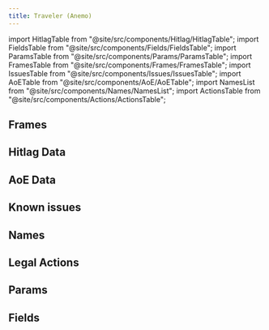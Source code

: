 ```yaml
---
title: Traveler (Anemo)
---
```


import HitlagTable from "@site/src/components/Hitlag/HitlagTable";
import FieldsTable from "@site/src/components/Fields/FieldsTable";
import ParamsTable from "@site/src/components/Params/ParamsTable";
import FramesTable from "@site/src/components/Frames/FramesTable";
import IssuesTable from "@site/src/components/Issues/IssuesTable";
import AoETable from "@site/src/components/AoE/AoETable";
import NamesList from "@site/src/components/Names/NamesList";
import ActionsTable from "@site/src/components/Actions/ActionsTable";

## Frames

<FramesTable item_key="traveleranemo" />

## Hitlag Data

<HitlagTable item_key="traveleranemo" />

## AoE Data

<AoETable item_key="traveleranemo" />

## Known issues

<IssuesTable item_key="traveleranemo" />

## Names

<NamesList item_key="traveleranemo" />

## Legal Actions

<ActionsTable item_key="traveleranemo" />

## Params

<ParamsTable item_key="traveleranemo" />

## Fields

<FieldsTable item_key="traveleranemo" />
